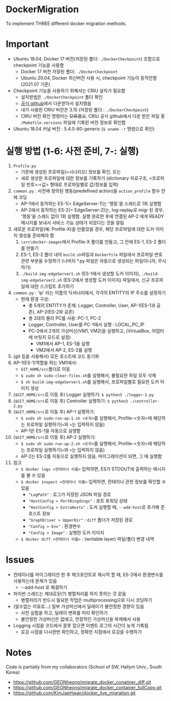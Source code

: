 # DockerMigration
To implement THREE different docker migration methods.

# Important
- Ubuntu 18.04, Docker 17 버전(저장된 폴더: `./DockerCheckpoint`) 조합으로 checkpoint 기능을 사용함
	- Docker 17 버전 저장된 폴더: `./DockerCheckpoint`
	- Ubuntu 20.04, Docker 최신버전 사용 시, checkpoint 기능이 동작안함 (2021.07 기준)
- Checkpoint 기능을 사용하기 위해서는 CRIU 설치가 필요함
	- 설치방법은 `./DockerCheckpoint` 폴더 확인
	- [공식 github](https://github.com/checkpoint-restore/criu)에서 다운받아서 설치했음
	- 내가 사용한 CRIU 버전은 3.15 (저장된 폴더 : `./DockerCheckpoint`)
	- CRIU 버전 확인 명령어는 ~~모르겠고~~, CRIU 공식 github에서 다운 받은 파일 중 `/Makefile.versions` 파일에 기록된 버전 정보로 확인함
- Ubuntu 18.04 커널 버전 : 5.4.0-80-generic (`$ uname -r` 명령으로 확인)

# 실행 방법 (1-6: 사전 준비, 7-: 실행)
1. `Profile.py`
	- 기존에 생성된 프로파일(=시나리오) 정보를 확인, 또는
	- 새로 생성한 프로파일에 대한 정보를 기록하기 (dictionary 자료구조, <프로파일 번호>:<값> 형태로 프로파일별로 값/정보를 입력)
2. `common.py` : 사전에 정의된 행동(predefined action)을 `action_profile` 함수 안에 코딩
	- AP-1에서 동작하는 ES-1(= EdgeServer-1)는 '행동'을 스레드로 1회 실행함
	- AP-2에서 동작하는 ES-2(= EdgeServer-2)는, log-replay로 migr 된 경우, '행동'을 스레드 없이 1회 실행함. 실행 완료한 후에 연결된 AP-2 에게 READY 메시지를 보내서 서비스 가능 상태가 되었다는 것을 알림
3. 새로운 프로파일(예: Profile-X)을 만들었을 경우, 해당 프로파일에 대한 도커 이미지 생성을 준비해야 함
	1. `\src\docker-images`에서 Profile-X 폴더를 만들고, 그 안에 ES-1, ES-2 폴더를 만들기
	2. ES-1, ES-2 폴더 내의 `build.sh`파일과 `Dockerfile` 파일에서 프로파일 번호 관련 부분을 수정하기 (나머지 *.py 파일은 자동으로 생성되는 파일이니까, 무시하기)
	3. `./build-img-edgeServer1.sh` (ES-1에서 생성할 도커 이미지), `./build-img-edgeServer2.sh` (ES-2에서 생성할 도커 이미지) 파일에서, 신규 프로파일에 대한 스크립트 추가하기
4. `common.py` : 'ip' 라는 이름의 딕셔너리에서, 각각의 ENTITY의 IP 주소를 설정하기
	- 현재 환경 구성:
		- 총 5개의 ENTITY가 존재: Logger, Controller, User, AP-1(ES-1과 공존), AP-2(ES-2와 공존)
		- 총 2대의 물리 PC를 사용: PC-1, PC-2
		- Logger, Controller, User를 PC-1에서 실행 : LOCAL_PC_IP
		- PC-2에서 2개의 가상머신(VM1, VM2)을 실행하고, (VirtualBox, 어댑터에 브릿지 모드로 설정)
			- VM1에서 AP-1, ES-1을 실행
			- VM2에서 AP-2, ES-2를 실행
5. (git 등을 사용해서) 모든 호스트에 코드 동기화	
6. AP-1(ES-1)역할을 하는 VM1에서:
	- `GIT_HOME/src`폴더로 이동
	- `$ sudo sh sudo-clear-files.sh`를 실행해서, 불필요한 파일 모두 삭제
	- `$ sh build-img-edgeServer1.sh`를 실행해서, 프로파일별로 필요한 도커 이미지 생성
7. (`$GIT_HOME/src`로 이동 후) Logger 실행하기: `$ python3 ./logger-1.py`
8. (`$GIT_HOME/src`로 이동 후) Controller 실행하기: `$ python3 ./controller-2.py`
9. (`$GIT_HOME/src`로 이동 후) AP-1 실행하기:
	- `$ sudo sh sudo-run-ap-1.sh <숫자>`를 실행해서, Profile-<숫자>에 해당하는 프로파일 실행하기(`<`와 `>`는 입력하지 않음)
	- AP-1은 ES-1을 자동으로 실행함
10. (`$GIT_HOME/src`로 이동 후) AP-2 실행하기:
	- `$ sudo sh sudo-run-ap-2.sh <숫자>`를 실행해서, Profile-<숫자>에 해당하는 프로파일 실행하기(`<`와 `>`는 입력하지 않음)
	- AP-2는 ES-2를 자동으로 실행하지 않음. 마이그레이션이 되면, 그 때 실행함
99. 참고
	- `$ docker logs <컨테이너 이름>` 입력하면, ES가 STDOUT에 출력하는 메시지를 볼 수 있음
	- `$ docker inspect <컨테이너 이름>` 입력하면, 컨테이너 관련 정보를 확인할 수 있음
		- `"LogPath"` : 로그가 저장된 JSON 파일 경로
		- `"HostConfig > PortBingdings"` : 포트 포워딩 상태
		- `"HostConfig > ExtraHosts"` : 도커 실행할 때, `--add-host`로 추가해 준 호스트 정보
		- `"GraphDriver > UpperDir"` : `diff` 폴더가 저장된 경로
		- `"Config > Env"` : 환경변수
		- `"Config > Image"` : 실행한 도커 이미지
	- `$ docker diff <컨테이너 이름>` : (writable layer) 파일/폴더 변경 내역

# Issues
- 컨테이너를 마이그레이션 한 후 체크포인트로 재시작 할 때, ES-2에서 환경변수를 사용하는데 문제가 있음
	- --add-host 로 해결하기
- 파이썬 스레드는 제대로된(?) 병렬처리를 하지 못하는 것 같음
	- 병렬처리가 반드시 필요한 작업은 multiprocessing으로 다시 코딩하기
- (알수없는 이유로...) 일부 가상머신에서 딜레이가 불안정한 경향이 있음
	- 사전 실험을 하고, 딜레이 변화를 미리 확인하기
	- 불안정한 가상머신은 없애고, 안정적인 가상머신을 복제해서 사용
- Logging 시점을 코드에서 잘못 잡으면 이벤트 로그의 시간이 늦게 기록됨
	- 로깅 시점을 다시한번 확인하고, 정확한 지점에서 로깅을 수행하기

# Notes
Code is partially from my collaborators (School of SW, Hallym Univ., South Korea)
- https://github.com/GEONheong/migrate_docker_conatiner_diff.git
- https://github.com/GEONheong/migrate_docker_container_fullCopy.git
- https://github.com/KimJaeHwan/docker_live_migration.git	
